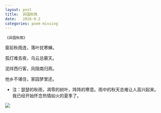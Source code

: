 ```yaml
---
layout: post
title:  异国秋雨
date:   2016-9-2
categories: poem missing
---
```

`《异国秋雨》`

窗前秋雨连，落叶扰寒蝉。

孤灯难去夜，乌云总蔽天。

泥绊西行客，风阻南归燕。

他乡不堪住，家园梦里还。

<!--more-->

- 注：瑟瑟的秋雨，凋零的树叶，阵阵的寒意。雨中的秋天总难让人高兴起来。我已经开始怀念热情如火的夏季了。

![]({{site.url}}/Images/24.png)


<script>
  (function(i,s,o,g,r,a,m){i['GoogleAnalyticsObject']=r;i[r]=i[r]||function(){
  (i[r].q=i[r].q||[]).push(arguments)},i[r].l=1*new Date();a=s.createElement(o),
  m=s.getElementsByTagName(o)[0];a.async=1;a.src=g;m.parentNode.insertBefore(a,m)
  })(window,document,'script','https://www.google-analytics.com/analytics.js','ga');

  ga('create', 'UA-85986843-1', 'auto');
  ga('send', 'pageview');

</script>